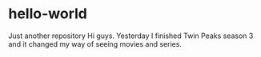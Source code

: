 # hello-world
Just another repository
Hi guys. Yesterday I finished Twin Peaks season 3 and it changed my way of seeing movies and series.
